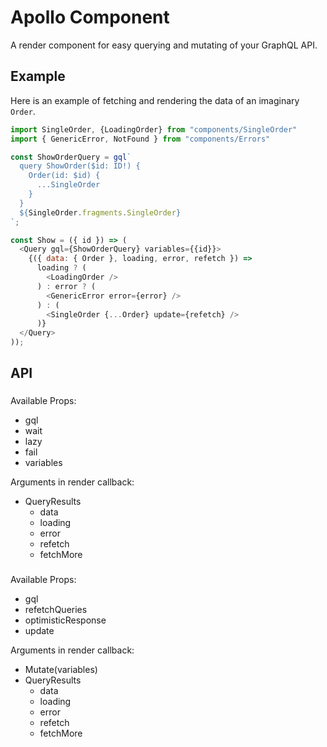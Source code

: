 # Apollo Component

A render component for easy querying and mutating of your GraphQL API.

## Example

Here is an example of fetching and rendering the data
of an imaginary `Order`.

```js
import SingleOrder, {LoadingOrder} from "components/SingleOrder"
import { GenericError, NotFound } from "components/Errors"

const ShowOrderQuery = gql`
  query ShowOrder($id: ID!) {
    Order(id: $id) {
      ...SingleOrder
    }
  }
  ${SingleOrder.fragments.SingleOrder}
`;

const Show = ({ id }) => (
  <Query gql={ShowOrderQuery} variables={{id}}>
    {({ data: { Order }, loading, error, refetch }) =>
      loading ? (
        <LoadingOrder />
      ) : error ? (
        <GenericError error={error} />
      ) : (
        <SingleOrder {...Order} update={refetch} />
      )}
  </Query>
));

```

## API

### <Query />

Available Props:
- gql
- wait
- lazy
- fail
- variables

Arguments in render callback:
- QueryResults
  - data
  - loading
  - error
  - refetch
  - fetchMore

### <Mutate />

Available Props:
- gql
- refetchQueries
- optimisticResponse
- update

Arguments in render callback:
- Mutate(variables)
- QueryResults
  - data
  - loading
  - error
  - refetch
  - fetchMore